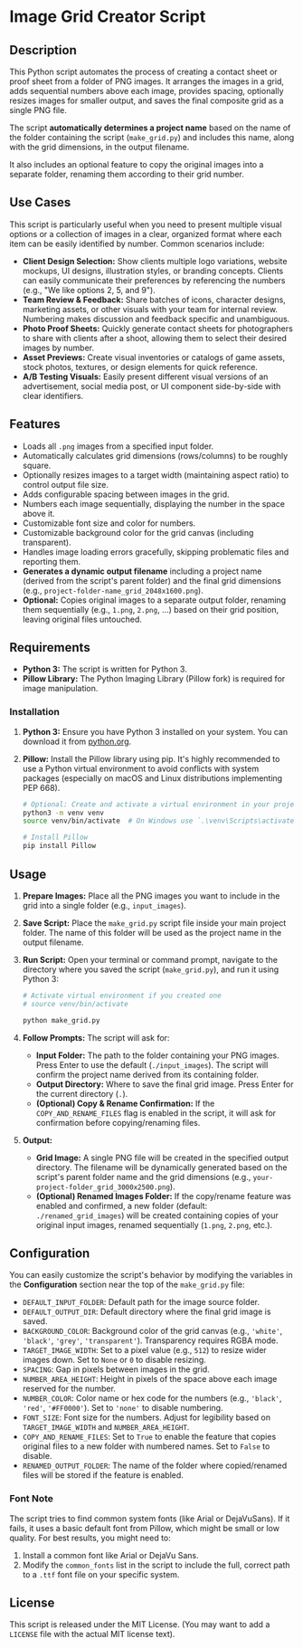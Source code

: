 # Image Grid Creator Script

## Description

This Python script automates the process of creating a contact sheet or proof sheet from a folder of PNG images. It arranges the images in a grid, adds sequential numbers above each image, provides spacing, optionally resizes images for smaller output, and saves the final composite grid as a single PNG file.

The script **automatically determines a project name** based on the name of the folder containing the script (`make_grid.py`) and includes this name, along with the grid dimensions, in the output filename.

It also includes an optional feature to copy the original images into a separate folder, renaming them according to their grid number.

## Use Cases

This script is particularly useful when you need to present multiple visual options or a collection of images in a clear, organized format where each item can be easily identified by number. Common scenarios include:

- **Client Design Selection:** Show clients multiple logo variations, website mockups, UI designs, illustration styles, or branding concepts. Clients can easily communicate their preferences by referencing the numbers (e.g., "We like options 2, 5, and 9").
- **Team Review & Feedback:** Share batches of icons, character designs, marketing assets, or other visuals with your team for internal review. Numbering makes discussion and feedback specific and unambiguous.
- **Photo Proof Sheets:** Quickly generate contact sheets for photographers to share with clients after a shoot, allowing them to select their desired images by number.
- **Asset Previews:** Create visual inventories or catalogs of game assets, stock photos, textures, or design elements for quick reference.
- **A/B Testing Visuals:** Easily present different visual versions of an advertisement, social media post, or UI component side-by-side with clear identifiers.

## Features

- Loads all `.png` images from a specified input folder.
- Automatically calculates grid dimensions (rows/columns) to be roughly square.
- Optionally resizes images to a target width (maintaining aspect ratio) to control output file size.
- Adds configurable spacing between images in the grid.
- Numbers each image sequentially, displaying the number in the space above it.
- Customizable font size and color for numbers.
- Customizable background color for the grid canvas (including transparent).
- Handles image loading errors gracefully, skipping problematic files and reporting them.
- **Generates a dynamic output filename** including a project name (derived from the script's parent folder) and the final grid dimensions (e.g., `project-folder-name_grid_2048x1600.png`).
- **Optional:** Copies original images to a separate output folder, renaming them sequentially (e.g., `1.png`, `2.png`, ...) based on their grid position, leaving original files untouched.

## Requirements

- **Python 3:** The script is written for Python 3.
- **Pillow Library:** The Python Imaging Library (Pillow fork) is required for image manipulation.

### Installation

1.  **Python 3:** Ensure you have Python 3 installed on your system. You can download it from [python.org](https://www.python.org/).
2.  **Pillow:** Install the Pillow library using pip. It's highly recommended to use a Python virtual environment to avoid conflicts with system packages (especially on macOS and Linux distributions implementing PEP 668).

    ```bash
    # Optional: Create and activate a virtual environment in your project folder
    python3 -m venv venv
    source venv/bin/activate  # On Windows use `.\venv\Scripts\activate`

    # Install Pillow
    pip install Pillow
    ```

## Usage

1.  **Prepare Images:** Place all the PNG images you want to include in the grid into a single folder (e.g., `input_images`).
2.  **Save Script:** Place the `make_grid.py` script file inside your main project folder. The name of this folder will be used as the project name in the output filename.
3.  **Run Script:** Open your terminal or command prompt, navigate to the directory where you saved the script (`make_grid.py`), and run it using Python 3:

    ```bash
    # Activate virtual environment if you created one
    # source venv/bin/activate

    python make_grid.py
    ```

4.  **Follow Prompts:** The script will ask for:

    - **Input Folder:** The path to the folder containing your PNG images. Press Enter to use the default (`./input_images`). The script will confirm the project name derived from its containing folder.
    - **Output Directory:** Where to save the final grid image. Press Enter for the current directory (`.`).
    - **(Optional) Copy & Rename Confirmation:** If the `COPY_AND_RENAME_FILES` flag is enabled in the script, it will ask for confirmation before copying/renaming files.

5.  **Output:**
    - **Grid Image:** A single PNG file will be created in the specified output directory. The filename will be dynamically generated based on the script's parent folder name and the grid dimensions (e.g., `your-project-folder_grid_3000x2500.png`).
    - **(Optional) Renamed Images Folder:** If the copy/rename feature was enabled and confirmed, a new folder (default: `./renamed_grid_images`) will be created containing copies of your original input images, renamed sequentially (`1.png`, `2.png`, etc.).

## Configuration

You can easily customize the script's behavior by modifying the variables in the **Configuration** section near the top of the `make_grid.py` file:

- `DEFAULT_INPUT_FOLDER`: Default path for the image source folder.
- `DEFAULT_OUTPUT_DIR`: Default directory where the final grid image is saved.
- `BACKGROUND_COLOR`: Background color of the grid canvas (e.g., `'white'`, `'black'`, `'grey'`, `'transparent'`). Transparency requires RGBA mode.
- `TARGET_IMAGE_WIDTH`: Set to a pixel value (e.g., `512`) to resize wider images down. Set to `None` or `0` to disable resizing.
- `SPACING`: Gap in pixels between images in the grid.
- `NUMBER_AREA_HEIGHT`: Height in pixels of the space above each image reserved for the number.
- `NUMBER_COLOR`: Color name or hex code for the numbers (e.g., `'black'`, `'red'`, `'#FF0000'`). Set to `'none'` to disable numbering.
- `FONT_SIZE`: Font size for the numbers. Adjust for legibility based on `TARGET_IMAGE_WIDTH` and `NUMBER_AREA_HEIGHT`.
- `COPY_AND_RENAME_FILES`: Set to `True` to enable the feature that copies original files to a new folder with numbered names. Set to `False` to disable.
- `RENAMED_OUTPUT_FOLDER`: The name of the folder where copied/renamed files will be stored if the feature is enabled.

### Font Note

The script tries to find common system fonts (like Arial or DejaVuSans). If it fails, it uses a basic default font from Pillow, which might be small or low quality. For best results, you might need to:

1.  Install a common font like Arial or DejaVu Sans.
2.  Modify the `common_fonts` list in the script to include the full, correct path to a `.ttf` font file on your specific system.

## License

This script is released under the MIT License. (You may want to add a `LICENSE` file with the actual MIT license text).

